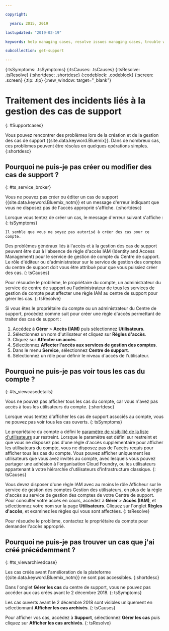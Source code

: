 ```yaml
---

copyright:

  years: 2015, 2019

lastupdated: "2019-02-19"

keywords: help managing cases, resolve issues managing cases, trouble working with cases

subcollection: get-support

---
```



{:tsSymptoms: .tsSymptoms}
{:tsCauses: .tsCauses}
{:tsResolve: .tsResolve}
{:shortdesc: .shortdesc}
{:codeblock: .codeblock}
{:screen: .screen}
{:tip: .tip}
{:new_window: target="_blank"}


# Traitement des incidents liés à la gestion des cas de support
{: #Supportcases}

Vous pouvez rencontrer des problèmes lors de la création et de la gestion des cas de support {{site.data.keyword.Bluemix}}. Dans de nombreux cas, ces problèmes peuvent être résolus en quelques opérations simples.
{:shortdesc}

## Pourquoi ne puis-je pas créer ou modifier des cas de support ? 
{: #ts_service_broker}

Vous ne pouvez pas créer ou éditer un cas de support {{site.data.keyword.Bluemix_notm}} et un message d'erreur indiquant que vous ne disposez pas de l'accès approprié s'affiche. 
{:shortdesc}

Lorsque vous tentez de créer un cas, le message d'erreur suivant s'affiche :   
{: tsSymptoms}

`Il semble que vous ne soyez pas autorisé à créer des cas pour ce compte.`

Des problèmes généraux liés à l'accès et à la gestion des cas de support peuvent être dus à l'absence de règle d'accès IAM (Identity and Access Management) pour le service de gestion de compte du Centre de support. Le rôle d'éditeur ou d'administrateur sur le service de gestion des comptes du centre de support doit vous être attribué pour que vous puissiez créer des cas. 
{: tsCauses}

Pour résoudre le problème, le propriétaire du compte, un administrateur du service de centre de support ou l'administrateur de tous les services de gestion de compte peut affecter une règle IAM au centre de support pour gérer les cas. 
{: tsResolve}

Si vous êtes le propriétaire du compte ou un administrateur du Centre de support, procédez comme suit pour créer une règle d'accès permettant de traiter des cas de support :

1. Accédez à **Gérer** &gt; **Accès (IAM)** puis sélectionnez **Utilisateurs**.
2. Sélectionnez un nom d'utilisateur et cliquez sur **Règles d'accès**. 
3. Cliquez sur **Affecter un accès**. 
4. Sélectionnez **Affecter l'accès aux services de gestion des comptes**. 
5. Dans le menu **Service**, sélectionnez **Centre de support**. 
6. Sélectionnez un rôle pour définir le niveau d'accès de l'utilisateur. 


## Pourquoi ne puis-je pas voir tous les cas du compte ?
{: #ts_viewcasedetails}

Vous ne pouvez pas afficher tous les cas du compte, car vous n'avez pas accès à tous les utilisateurs du compte. 
{:shortdesc}

Lorsque vous tentez d'afficher les cas de support associés au compte, vous ne pouvez pas voir tous les cas ouverts. 
{: tsSymptoms}

Le propriétaire du compte a défini le [paramètre de visibilité de la liste d'utilisateurs](/docs/iam?topic=iam-userlistview#userlistview) sur restreint. Lorsque le paramètre est défini sur restreint et que vous ne disposez pas d'une règle d'accès supplémentaire pour afficher les utilisateurs du compte, vous ne disposez pas de l'accès requis pour afficher tous les cas du compte. Vous pouvez afficher uniquement les utilisateurs que vous avez invités au compte, avec lesquels vous pouvez partager une adhésion à l'organisation Cloud Foundry, ou les utilisateurs appartenant à votre hiérarchie d'utilisateurs d'infrastructure classique. 
{: tsCauses}

Vous devez disposer d'une règle IAM avec au moins le rôle Afficheur sur le service de gestion des comptes Gestion des utilisateurs, en plus de la règle d'accès au service de gestion des comptes de votre Centre de support. Pour consulter votre accès en cours, accédez à **Gérer** &gt; **Accès (IAM)**, et sélectionnez votre nom sur la page **Utilisateurs**. Cliquez sur l'onglet **Règles d'accès**, et examinez les règles qui vous sont affectées. 
{: tsResolve}

Pour résoudre le problème, contactez le propriétaire du compte pour demander l'accès approprié. 

## Pourquoi ne puis-je pas trouver un cas que j'ai créé précédemment ? 
{: #ts_viewarchivedcase}

Les cas créés avant l'amélioration de la plateforme {{site.data.keyword.Bluemix_notm}} ne sont pas accessibles. 
{:shortdesc}

Dans l'onglet **Gérer les cas** du centre de support, vous ne pouvez pas accéder aux cas créés avant le 2 décembre 2018. 
{: tsSymptoms}

Les cas ouverts avant le 2 décembre 2018 sont visibles uniquement en sélectionnant **Afficher les cas archivés**. 
{: tsCauses}

Pour afficher vos cas, accédez à **Support**, sélectionnez **Gérer les cas** puis cliquez sur **Afficher les cas archivés**.
{: tsResolve} 






